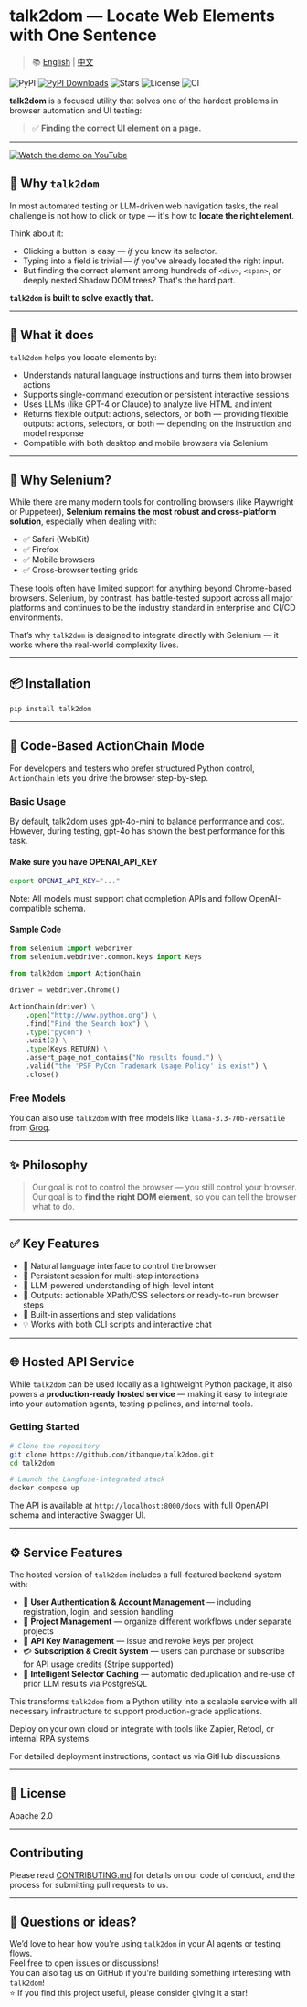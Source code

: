 # talk2dom — Locate Web Elements with One Sentence

> 📚 [English](./README.md) | [中文](./README.zh.md)

![PyPI](https://img.shields.io/pypi/v/talk2dom)
[![PyPI Downloads](https://static.pepy.tech/badge/talk2dom)](https://pepy.tech/projects/talk2dom)
![Stars](https://img.shields.io/github/stars/itbanque/talk2dom?style=social)
![License](https://img.shields.io/github/license/itbanque/talk2dom)
![CI](https://github.com/itbanque/talk2dom/actions/workflows/test.yaml/badge.svg)

**talk2dom** is a focused utility that solves one of the hardest problems in browser automation and UI testing:

> ✅ **Finding the correct UI element on a page.**

---

[![Watch the demo on YouTube](https://img.youtube.com/vi/6S3dOdWj5Gg/0.jpg)](https://youtu.be/6S3dOdWj5Gg)


## 🧠 Why `talk2dom`

In most automated testing or LLM-driven web navigation tasks, the real challenge is not how to click or type — it's how to **locate the right element**.

Think about it:

- Clicking a button is easy — *if* you know its selector.
- Typing into a field is trivial — *if* you've already located the right input.
- But finding the correct element among hundreds of `<div>`, `<span>`, or deeply nested Shadow DOM trees? That's the hard part.

**`talk2dom` is built to solve exactly that.**

---

## 🎯 What it does

`talk2dom` helps you locate elements by:

- Understands natural language instructions and turns them into browser actions  
- Supports single-command execution or persistent interactive sessions  
- Uses LLMs (like GPT-4 or Claude) to analyze live HTML and intent  
- Returns flexible output: actions, selectors, or both — providing flexible outputs: actions, selectors, or both — depending on the instruction and model response  
- Compatible with both desktop and mobile browsers via Selenium

---

## 🤔 Why Selenium?

While there are many modern tools for controlling browsers (like Playwright or Puppeteer), **Selenium remains the most robust and cross-platform solution**, especially when dealing with:

- ✅ Safari (WebKit)
- ✅ Firefox
- ✅ Mobile browsers
- ✅ Cross-browser testing grids

These tools often have limited support for anything beyond Chrome-based browsers. Selenium, by contrast, has battle-tested support across all major platforms and continues to be the industry standard in enterprise and CI/CD environments.

That’s why `talk2dom` is designed to integrate directly with Selenium — it works where the real-world complexity lives.

---

## 📦 Installation

```bash
pip install talk2dom
```

---

## 🧩 Code-Based ActionChain Mode

For developers and testers who prefer structured Python control, `ActionChain` lets you drive the browser step-by-step.

### Basic Usage

By default, talk2dom uses gpt-4o-mini to balance performance and cost.
However, during testing, gpt-4o has shown the best performance for this task.

#### Make sure you have OPENAI_API_KEY

```bash
export OPENAI_API_KEY="..."
```

Note: All models must support chat completion APIs and follow OpenAI-compatible schema.

#### Sample Code

```python
from selenium import webdriver
from selenium.webdriver.common.keys import Keys

from talk2dom import ActionChain

driver = webdriver.Chrome()

ActionChain(driver) \
    .open("http://www.python.org") \
    .find("Find the Search box") \
    .type("pycon") \
    .wait(2) \
    .type(Keys.RETURN) \
    .assert_page_not_contains("No results found.") \
    .valid("the 'PSF PyCon Trademark Usage Policy' is exist") \ 
    .close()
```

### Free Models

You can also use `talk2dom` with free models like `llama-3.3-70b-versatile` from [Groq](https://groq.com/).

---


## ✨ Philosophy

> Our goal is not to control the browser — you still control your browser. 
> Our goal is to **find the right DOM element**, so you can tell the browser what to do.

---

## ✅ Key Features

- 💬 Natural language interface to control the browser  
- 🔁 Persistent session for multi-step interactions  
- 🧠 LLM-powered understanding of high-level intent  
- 🧩 Outputs: actionable XPath/CSS selectors or ready-to-run browser steps  
- 🧪 Built-in assertions and step validations  
- 💡 Works with both CLI scripts and interactive chat

---

## 🌐 Hosted API Service

While `talk2dom` can be used locally as a lightweight Python package, it also powers a **production-ready hosted service** — making it easy to integrate into your automation agents, testing pipelines, and internal tools.

### Getting Started

```bash
# Clone the repository
git clone https://github.com/itbanque/talk2dom.git
cd talk2dom

# Launch the Langfuse-integrated stack
docker compose up
```

The API is available at `http://localhost:8000/docs` with full OpenAPI schema and interactive Swagger UI.

---

## ⚙️ Service Features

The hosted version of `talk2dom` includes a full-featured backend system with:

* 🔐 **User Authentication & Account Management** — including registration, login, and session handling
* 🧾 **Project Management** — organize different workflows under separate projects
* 🔑 **API Key Management** — issue and revoke keys per project
* 💳 **Subscription & Credit System** — users can purchase or subscribe for API usage credits (Stripe supported)
* 🧠 **Intelligent Selector Caching** — automatic deduplication and re-use of prior LLM results via PostgreSQL

This transforms `talk2dom` from a Python utility into a scalable service with all necessary infrastructure to support production-grade applications.

Deploy on your own cloud or integrate with tools like Zapier, Retool, or internal RPA systems.

For detailed deployment instructions, contact us via GitHub discussions.

---

## 📄 License

Apache 2.0

---

## Contributing

Please read [CONTRIBUTING.md](https://github.com/itbanque/talk2dom/blob/main/CONTRIBUTING.md) for details on our code of conduct, and the process for submitting pull requests to us.

---

## 💬 Questions or ideas?

We’d love to hear how you're using `talk2dom` in your AI agents or testing flows.  
Feel free to open issues or discussions!  
You can also tag us on GitHub if you’re building something interesting with `talk2dom`!  
⭐️ If you find this project useful, please consider giving it a star!